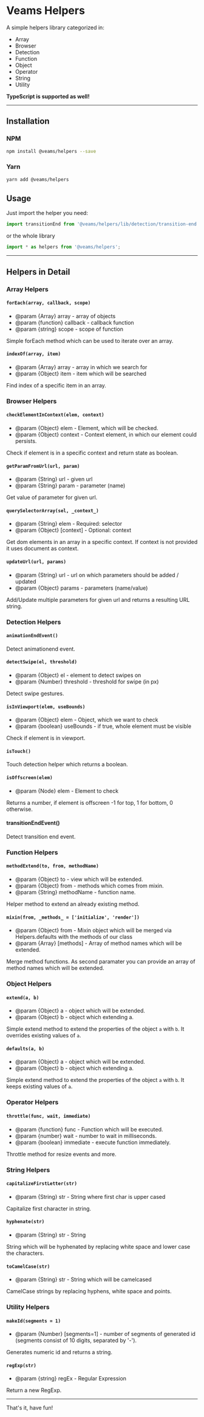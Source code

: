 [//]: # ({{#wrapWith "content-section"}})

[//]: #     ({{#wrapWith "grid-row"}})
[//]: #         ({{#wrapWith "grid-col" colClasses="is-col-mobile-l-8"}})

# Veams Helpers

A simple helpers library categorized in: 
 
 - Array
 - Browser
 - Detection
 - Function
 - Object
 - Operator
 - String
 - Utility
 
 **TypeScript is supported as well!**
 
-------------------
 
## Installation

### NPM

``` bash 
npm install @veams/helpers --save
```

### Yarn 

``` bash 
yarn add @veams/helpers
```

## Usage

Just import the helper you need: 

``` js
import transitionEnd from '@veams/helpers/lib/detection/transition-end';
```

or the whole library 

``` js
import * as helpers from '@veams/helpers';
```
-------------------

## Helpers in Detail

### Array Helpers

#### `forEach(array, callback, scope)`

* @param {Array} array - array of objects
* @param {function} callback - callback function
* @param {string} scope - scope of function

Simple forEach method which can be used to iterate over an array.

#### `indexOf(array, item)`

* @param {Array} array - array in which we search for
* @param {Object} item - item which will be searched

Find index of a specific item in an array.

### Browser Helpers

#### `checkElementInContext(elem, context)`

* @param {Object} elem - Element, which will be checked.
* @param {Object} context - Context element, in which our element could persists.

Check if element is in a specific context and return state as boolean.

#### `getParamFromUrl(url, param)`

* @param {String} url - given url
* @param {String} param - parameter (name)

Get value of parameter for given url.

#### `querySelectorArray(sel, _context_)`

* @param {String} elem - Required: selector
* @param {Object} [context] - Optional: context

Get dom elements in an array in a specific context. If context is not provided it uses document as context.

#### `updateUrl(url, params)`

* @param {String} url - url on which parameters should be added / updated
* @param {Object} params - parameters (name/value)

Add/Update multiple parameters for given url and returns a resulting URL string.

### Detection Helpers

#### `animationEndEvent()`

Detect animationend event.

#### `detectSwipe(el, threshold)`

* @param {Object} el - element to detect swipes on
* @param {Number} threshold - threshold for swipe (in px)

Detect swipe gestures.

#### `isInViewport(elem, useBounds)`

* @param {Object} elem - Object, which we want to check
* @param {boolean} useBounds - if true, whole element must be visible

Check if element is in viewport.

#### `isTouch()`

Touch detection helper which returns a boolean.

#### `isOffscreen(elem)`

* @param {Node} elem - Element to check

Returns a number, if element is offscreen -1 for top, 1 for bottom, 0 otherwise.

#### transitionEndEvent()

Detect transition end event.

### Function Helpers

#### `methodExtend(to, from, methodName)`

* @param {Object} to - view which will be extended.
* @param {Object} from - methods which comes from mixin.
* @param {String} methodName - function name.

Helper method to extend an already existing method.

#### `mixin(from, _methods_ = ['initialize', 'render'])`

* @param {Object} from - Mixin object which will be merged via Helpers.defaults with the methods of our class
* @param {Array} [methods] - Array of method names which will be extended.

Merge method functions. As second paramater you can provide an array of method names which will be extended.

### Object Helpers

#### `extend(a, b)`

* @param {Object} a - object which will be extended.
* @param {Object} b - object which extending a.

Simple extend method to extend the properties of the object `a` with `b`. It overrides existing values of `a`.

#### `defaults(a, b)`

* @param {Object} a - object which will be extended.
* @param {Object} b - object which extending a.

Simple extend method to extend the properties of the object `a` with `b`. It keeps existing values of `a`.

### Operator Helpers

#### `throttle(func, wait, immediate)`

* @param {function} func - Function which will be executed.
* @param {number} wait - number to wait in milliseconds.
* @param {boolean} immediate - execute function immediately.

Throttle method for resize events and more.

### String Helpers

#### `capitalizeFirstLetter(str)`

* @param {String} str - String where first char is upper cased

Capitalize first character in string. 

#### `hyphenate(str)`

* @param {String} str - String 

String which will be hyphenated by replacing white space and lower case the characters.

#### `toCamelCase(str)`

* @param {String} str - String which will be camelcased

CamelCase strings by replacing hyphens, white space and points.

### Utility Helpers

#### `makeId(segments = 1)`

* @param {Number} [segments=1] - number of segments of generated id (segments consist of 10 digits, separated by '-').

Generates numeric id and returns a string.

#### `regExp(str)` 

* @param {string} regEx - Regular Expression

Return a new RegExp.

-------------------

That's it, have fun!

[//]: #         ({{/wrapWith}})
[//]: #     ({{/wrapWith}})

[//]: # ({{/wrapWith}})